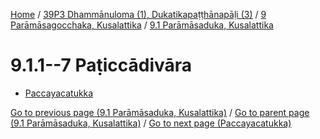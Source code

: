 
[Home](/) / [39P3 Dhammānuloma (1), Dukatikapaṭṭhānapāḷi (3)](../...md) / [9 Parāmāsagocchaka, Kusalattika](...md) / [9.1 Parāmāsaduka, Kusalattika](../39P3/9/9.1.md)

# 9.1.1--7 Paṭiccādivāra

* [Paccayacatukka](9.1.1--7/Paccayacatukka.md)

[Go to previous page (9.1 Parāmāsaduka, Kusalattika)](../39P3/9/9.1.md) / [Go to parent page (9.1 Parāmāsaduka, Kusalattika)](../39P3/9/9.1.md) / [Go to next page (Paccayacatukka)](9.1.1--7/Paccayacatukka.md)


